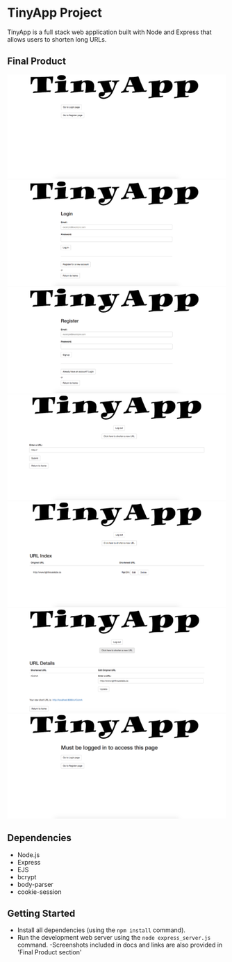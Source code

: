 # TinyApp Project

TinyApp is a full stack web application built with Node and Express that allows users to shorten long URLs.

## Final Product

!["home"](https://github.com/donaldma/tinyApp/blob/master/docs/home)
!["login"](https://github.com/donaldma/tinyApp/blob/master/docs/login)
!["register"](https://github.com/donaldma/tinyApp/blob/master/docs/register.png)
!["new"](https://github.com/donaldma/tinyApp/blob/master/docs/new.png)
!["index"](https://github.com/donaldma/tinyApp/blob/master/docs/index.png)
!["show"](https://github.com/donaldma/tinyApp/blob/master/docs/show.png)
!["error"](https://github.com/donaldma/tinyApp/blob/master/docs/error.png)


## Dependencies

- Node.js
- Express
- EJS
- bcrypt
- body-parser
- cookie-session

## Getting Started

- Install all dependencies (using the `npm install` command).
- Run the development web server using the `node express_server.js` command.
-Screenshots included in docs and links are also provided in 'Final Product section'

